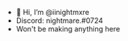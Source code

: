 - 👋 Hi, I’m @iinightmxre
- Discord: nightmare.#0724
- Won't be making anything here

<!---
iinightmxre/iinightmxre is a ✨ special ✨ repository because its `README.md` (this file) appears on your GitHub profile.
You can click the Preview link to take a look at your changes.
--->
